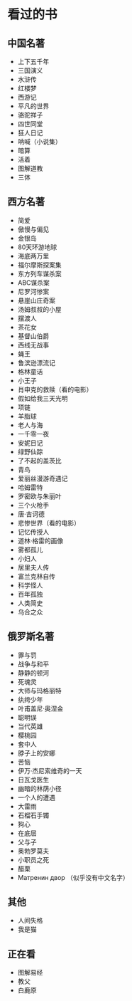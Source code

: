 # 看过的书

## 中国名著
* 上下五千年
* 三国演义
* 水浒传
* 红楼梦
* 西游记
* 平凡的世界
* 骆驼祥子
* 四世同堂
* 狂人日记
* 呐喊（小说集）
* 暗算
* 活着
* 图解道教
* 三体

## 西方名著
* 简爱
* 傲慢与偏见
* 金银岛
* 80天环游地球
* 海底两万里
* 福尔摩斯探案集
* 东方列车谋杀案
* ABC谋杀案
* 尼罗河惨案
* 悬崖山庄奇案
* 汤姆叔叔的小屋
* 摆渡人
* 茶花女
* 基督山伯爵
* 西线无战事
* 蝇王
* 鲁滨逊漂流记
* 格林童话
* 小王子
* 肖申克的救赎（看的电影）
* 假如给我三天光明
* 项链
* 羊脂球
* 老人与海
* 一千零一夜
* 安妮日记
* 绿野仙踪
* 了不起的盖茨比
* 青鸟
* 爱丽丝漫游奇遇记
* 哈姆雷特
* 罗密欧与朱丽叶
* 三个火枪手
* 唐·吉诃德
* 悲惨世界（看的电影）
* 记忆传授人
* 道林·格雷的画像
* 雾都孤儿
* 小妇人
* 居里夫人传
* 富兰克林自传
* 科学怪人
* 百年孤独
* 人类简史
* 乌合之众


## 俄罗斯名著
* 罪与罚
* 战争与和平
* 静静的顿河
* 死魂灵
* 大师与玛格丽特
* 纨绔少年
* 叶甫盖尼·奥涅金
* 聪明误
* 当代英雄
* 樱桃园
* 套中人
* 脖子上的安娜
* 苦恼
* 伊万·杰尼索维奇的一天
* 日瓦戈医生
* 幽暗的林荫小径
* 一个人的遭遇
* 大雷雨
* 石榴石手镯
* 狗心
* 在底层
* 父与子
* 奥勃罗莫夫
* 小职员之死
* 醋栗
* Матренин двор （似乎没有中文名字）

## 其他
* 人间失格
* 我是猫

## 正在看
* 图解易经
* 教父
* 白鹿原
